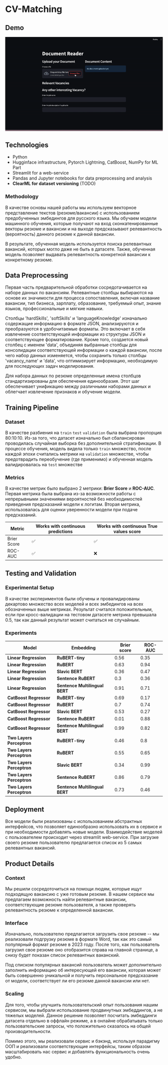 # CV-Matching

## Demo

![Demo](data/demo.gif)

## Technologies

- Python
- Hugginface infrastructure, Pytorch Lightning, CatBoost, NumPy for ML Part
- Streamlit for a web-service
- Pandas and Jupyter notebooks for data preprocessing and analysis
- **ClearML for dataset versioning** (TODO)

### Methodology

В качестве основы нашей работы мы используем векторное представление текстов (резюме/вакансии) с использованием
предобученных эмбедингов для русского языка. Мы обучаем модели машинного обучения, которые получают на вход
сконкатенированные векторы резюме и вакансии и на выходе предсказывают релевантность (вероятность) данного резюме к
данной вакансии.

В результате, обученная модель используется поиска релевантных вакансий, которых могло даже не быть в датасете. Также,
обученная модель позволяет выдавать релевантность конкретной вакансии к конкретному резюме.

## Data Preprocessing

Первая часть предварительной обработки сосредотачивается на наборе данных по вакансиям. Релевантные столбцы выбираются
на основе их значимости для процесса сопоставления, включая название вакансии, тип бизнеса, зарплату, образование,
требуемый опыт, знание языков, профессиональные и мягкие навыки.

Столбцы 'hardSkills', 'softSkills' и 'languageKnowledge' изначально содержащие информацию в формате JSON, анализируются
и преобразуются в удобочитаемые форматы. Это включает в себя извлечение соответствующей информации из структуры JSON и
соответствующее форматирование. Кроме того, создается новый столбец с именем 'data', объединяя выбранные столбцы для
консолидации соответствующей информации о каждой вакансии, после чего набор данных изменяется, чтобы сохранить только
столбцы 'vacancy_name' и 'data', что оптимизирует информацию, необходимую для последующих задач моделирования.

Для набора данных по резюме определенные имена столбцов стандартизированы для обеспечения единообразия. Этот шаг
обеспечивает унификацию между различными наборами данных и облегчает извлечение признаков и обучение модели.

## Training Pipeline

### Dataset

В качестве разбиения на `train` `test` `validation` была выбрана пропорция 80:10:10.
Из-за того, что датасет изначально
был сбалансирован проводилась случайная выборка без дополнительной стратификации. В процессе обучения, модель видела
только `train` множество, после каждой эпохи считались метрики на `validation` множестве, чтобы предотврадить
переобучение (где применимо) и обученная модель валидировалась на `test` множестве

### Metrics

В качестве метрик было выбрано 2 метрики: **Brier Score** и **ROC-AUC**. Первая метрика была выбрана из-за возможности
работы с непрерывными значениями вероятностей без необходимостей приведения предсказаний модели к логитам. Вторая
метрика, использовалась для оценки уверенности модели при подаче предсказаний.

| Metric      | Works with continuous predictions | Works with continuous True values score |
|-------------|-----------------------------------|-----------------------------------------|
| Brier Score | :white_check_mark:                | :white_check_mark:                      |
| ROC-AUC     | :white_check_mark:                | :x:                                     |

## Testing and Validation

### Experimental Setup

В качестве экспериментов были обучены и провалидированы декартово множество всех моделей и всех эмбедингов на всех
обозначенных выше метриках. Результат считался положительным, если при кросс-валидации на тестовом датасете метрика
превышала 0.5, так как
данный результат может
считаться не случайным.

### Experiments

| Model                     | Embedding                      | Brier score | ROC-AUC | 
|---------------------------|--------------------------------|-------------|---------|
| **Linear Regression**     | **RuBERT-tiny**                | 0.56        | 0.35    |
| **Linear Regression**     | **RuBERT**                     | 0.63        | 0.94    |
| **Linear Regression**     | **Slavic BERT**                | 0.36        | 0.47    |
| **Linear Regression**     | **Sentence RuBERT**            | 0.3         | 0.36    |
| **Linear Regression**     | **Sentence Multilingual BERT** | 0.91        | 0.71    |
| **CatBoost Regressor**    | **RuBERT-tiny**                | 0.69        | 0.17    |
| **CatBoost Regressor**    | **RuBERT**                     | 0.7         | 0.74    |
| **CatBoost Regressor**    | **Slavic BERT**                | 0.53        | 0.27    |
| **CatBoost Regressor**    | **Sentence RuBERT**            | 0.01        | 0.88    |
| **CatBoost Regressor**    | **Sentence Multilingual BERT** | 0.99        | 0.82    |
| **Two Layers Perceptron** | **RuBERT-tiny**                | 0.46        | 0.8     |
| **Two Layers Perceptron** | **RuBERT**                     | 0.55        | 0.65    |
| **Two Layers Perceptron** | **Slavic BERT**                | 0.34        | 0.99    |
| **Two Layers Perceptron** | **Sentence RuBERT**            | 0.86        | 0.79    |
| **Two Layers Perceptron** | **Sentence Multilingual BERT** | 0.73        | 0.46    |

## Deployment

Все модели были реализованы с использованием абстрактных интерфейсов, что позволяет единообразно использовать их в
сервисе и при необходимости добавлять новые модели. Взаимодействие моделей с пользователем происходит через streamlit
web-service. При загрузке своего резюме пользователю предлагается список из 5 самых релевантных вакансий.

## Product Details

### Context

Мы решили сосредоточиться на помощи людям, которые ищут подходящую вакансию с уже готовым резюме. В нашем сервисе мы
предлагаем возможность найти релевантные вакансии, соответствующие резюме пользователя, а также проверять релевантность
резюме к определенной вакансии.

### Interface

Изначально, пользователю предлагается загрузить свое резюме -- мы реализовали подгрузку резюме в формате Word, так как
это самый популярный формат резюме в 2023 году. После того, как пользователь загрузил свое резюме оно отобразится справа
на главной странице, а снизу будет показан список релевантных ваканский.

Под списком популярных вакансий пользователь может дополнительно заполнить информацию об интересующей его вакансии,
которая может быть совершенно уникальной и получить персональное предсказание от модели, соответствует ли его резюме
данной вакансии или нет.

### Scaling

Для того, чтобы улучшить пользовательский опыт пользования нашим сервисом, мы выбрали использование продвинутных
эмбеддингов, а не тяжелых моделей. Данное решение позволяет посчитать эмбеддинги датасета отдельно в оффлайн режиме, а в
онлайне обрабатывать только пользовательские запросы, что положительно сказалось на общей производительности.

Помимо этого, мы реализовали сервис и бэкэнд, используя парадигму ООП и реализовали соответствующие интерфейсы, таким
образом масштабировать нас сервис и добавлять функциональность очень удобно. 
